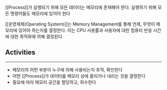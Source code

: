 
[[Process]]가 실행되기 위해 모든 데이터는 메모리에 존재해야 한다. 실행하기 위해 모든 명령어들도 메모리에 있어야 한다

[[운영체제(Operating System)]]는 Memory Management를 통해 언제, 무엇이 메모리에 있어야 하는지를 결정한다. 이는 CPU 사용률과 사용자에 대한 컴퓨터 반응 시간에 대한 최적화에 의해 결정된다

## **Activities**
----
+ 메모리의 어떤 부분이 누구에 의해 사용되는지 추적, 확인한다
+ 어떤 [[Process]]가 데이터를 메모리 상에 올리거나 내리는 것을 결정한다
+ 필요에 따라 메모리 공간을 할당하고, 회수한다